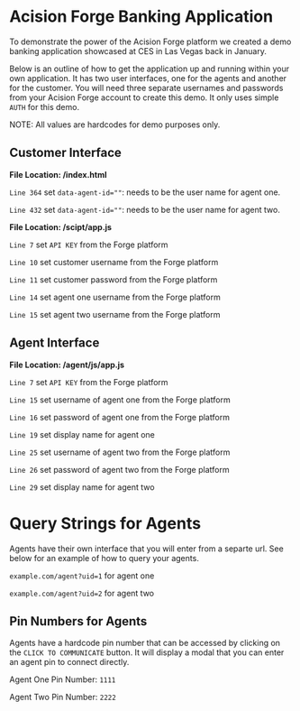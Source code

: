 # Acision Forge Banking Application
To demonstrate the power of the Acision Forge platform we created a demo banking application showcased at CES in Las Vegas back in January. 

Below is an outline of how to get the application up and running within your own application. It has two user interfaces, one for the agents and another for the customer. You will need three separate usernames and passwords from your Acision Forge account to create this demo. It only uses simple `AUTH` for this demo.

NOTE: All values are hardcodes for demo purposes only.

## Customer Interface
**File Location: /index.html**

`Line 364` set `data-agent-id=""`: needs to be the user name for agent one.

`Line 432` set `data-agent-id=""`: needs to be the user name for agent two.

**File Location: /scipt/app.js**

`Line 7` set `API KEY` from the Forge platform

`Line 10` set customer username from the Forge platform 

`Line 11` set customer password from the Forge platform

`Line 14` set agent one username from the Forge platform

`Line 15` set agent two username from the Forge platform

## Agent Interface
**File Location: /agent/js/app.js**

`Line 7` set `API KEY` from the Forge platform

`Line 15` set username of agent one from the Forge platform

`Line 16` set password of agent one from the Forge platform

`Line 19` set display name for agent one

`Line 25` set username of agent two from the Forge platform

`Line 26` set password of agent two from the Forge platform

`Line 29` set display name for agent two

# Query Strings for Agents
Agents have their own interface that you will enter from a separte url. See below for an example of how to query your agents.

`example.com/agent?uid=1` for agent one

`example.com/agent?uid=2` for agent two 

## Pin Numbers for Agents
Agents have a hardcode pin number that can be accessed by clicking on the `CLICK TO COMMUNICATE` button. It will display a modal that you can enter an agent pin to connect directly. 

Agent One Pin Number: `1111`

Agent Two Pin Number: `2222`



